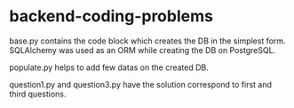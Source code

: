 # backend-coding-problems

base.py contains the code block which creates the DB in the simplest form. SQLAlchemy was used as an ORM while creating the DB on PostgreSQL.

populate.py helps to add few datas on the created DB.

question1.py and question3.py have the solution correspond to first and third questions.
